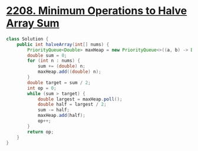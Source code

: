 # [2208. Minimum Operations to Halve Array Sum](https://leetcode.com/problems/minimum-operations-to-halve-array-sum/)

```java
class Solution {
    public int halveArray(int[] nums) {
        PriorityQueue<Double> maxHeap = new PriorityQueue<>((a, b) -> Double.compare(b, a));
        double sum = 0;
        for (int n : nums) {
            sum += (double) n;
            maxHeap.add((double) n);
        }
        double target = sum / 2;
        int op = 0;
        while (sum > target) {
            double largest = maxHeap.poll();
            double half = largest / 2;
            sum -= half;
            maxHeap.add(half);
            op++;
        }
        return op;
    }
}
```
